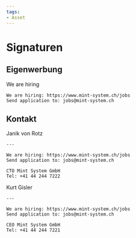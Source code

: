 ```yaml
---
tags:
- Asset
---
```

# Signaturen

## Eigenwerbung

We are hiring

```
We are hiring: https://www.mint-system.ch/jobs
Send application to: jobs@mint-system.ch
```

## Kontakt

Janik von Rotz

```
---

We are hiring: https://www.mint-system.ch/jobs
Send application to: jobs@mint-system.ch

CTO Mint System GmbH 
Tel: +41 44 244 7222
```

Kurt Gisler

```
---

We are hiring: https://www.mint-system.ch/jobs
Send application to: jobs@mint-system.ch

CEO Mint System GmbH  
Tel: +41 44 244 7221
```